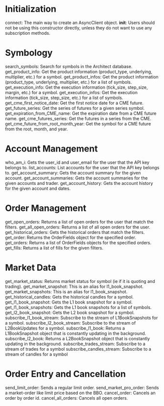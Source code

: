 # Initialization

connect: The main way to create an AsyncClient object.
__init__: Users should not be using this constructor directly, unless they do not want to use any subscription methods.

# Symbology

search_symbols: Search for symbols in the Architect database.
get_product_info: Get the product information (product_type, underlying, multiplier, etc.) for a symbol.
get_product_infos: Get the product information (product_type, underlying, multiplier, etc.) for a list of symbols.
get_execution_info: Get the execution information (tick_size, step_size, margin, etc.) for a symbol.
get_execution_infos: Get the execution information (tick_size, step_size, etc.) for a list of symbols.
get_cme_first_notice_date: Get the first notice date for a CME future.
get_future_series: Get the series of futures for a given series symbol.
get_expiration_from_CME_name: Get the expiration date from a CME future name.
get_cme_futures_series: Get the futures in a series from the CME.
get_cme_future_from_root_month_year: Get the symbol for a CME future from the root, month, and year.

# Account Management

who_am_i: Gets the user_id and user_email for the user that the API key belongs to.
list_accounts: List accounts for the user that the API key belongs to.
get_account_summary: Gets the account summary for the given account.
get_account_summaries: Gets the account summaries for the given accounts and trader.
get_account_history: Gets the account history for the given account and dates.

# Order Management

get_open_orders: Returns a list of open orders for the user that match the filters.
get_all_open_orders: Returns a list of all open orders for the user.
get_historical_orders: Gets the historical orders that match the filters.
get_order: Returns the OrderFields object for the specified order.
get_orders: Returns a list of OrderFields objects for the specified orders.
get_fills: Returns a list of fills for the given filters.

# Market Data

get_market_status: Returns market status for symbol (ie if it is quoting and trading).
get_market_snapshot: This is an alias for l1_book_snapshot.
get_market_snapshots: This is an alias for l1_book_snapshot.
get_historical_candles: Gets the historical candles for a symbol.
get_l1_book_snapshot: Gets the L1 book snapshot for a symbol.
get_l1_book_snapshots: Gets the L1 book snapshots for a list of symbols.
get_l2_book_snapshot: Gets the L2 book snapshot for a symbol.
subscribe_l1_book_stream: Subscribe to the stream of L1BookSnapshots for a symbol.
subscribe_l2_book_stream: Subscribe to the stream of L2BookUpdates for a symbol.
subscribe_l1_book: Returns a L1BookSnapshot object that is constantly updating in the background.
subscribe_l2_book: Returns a L2BookSnapshot object that is constantly updating in the background.
subscribe_trades_stream: Subscribe to a stream of trades for a symbol
subscribe_candles_stream: Subscribe to a stream of candles for a symbol

# Order Entry and Cancellation

send_limit_order: Sends a regular limit order.
send_market_pro_order: Sends a market-order like limit price based on the BBO.
cancel_order: Cancels an order by order id.
cancel_all_orders: Cancels all open orders.

